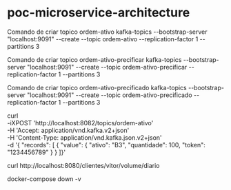 # poc-microservice-architecture

Comando de criar topico ordem-ativo
kafka-topics --bootstrap-server "localhost:9091" --create --topic ordem-ativo --replication-factor 1 --partitions 3

Comando de criar topico ordem-ativo-precificar
kafka-topics --bootstrap-server "localhost:9091" --create --topic ordem-ativo-precificar --replication-factor 1 --partitions 3

Comando de criar topico ordem-ativo-precificado
kafka-topics --bootstrap-server "localhost:9091" --create --topic ordem-ativo-precificado --replication-factor 1 --partitions 3



curl \
-iXPOST 'http://localhost:8082/topics/ordem-ativo' \
-H 'Accept: application/vnd.kafka.v2+json' \
-H 'Content-Type: application/vnd.kafka.json.v2+json' \
-d '{ "records": [ { "value": { "ativo": "B3", "quantidade": 100, "token": "1234456789" } } ]}'

curl http://localhost:8080/clientes/vitor/volume/diario


docker-compose down -v
